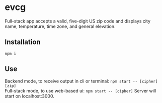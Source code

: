 # evcg
Full-stack app accepts a valid, five-digit US zip code and displays city name, temperature, time zone, and general elevation.

## Installation
```npm i```

## Use
Backend mode, to receive output in cli or terminal:
```npm start -- [cipher] [zip]```  
Full-stack mode, to use web-based ui:
```npm start -- [cipher]```
Server will start on localhost:3000.
